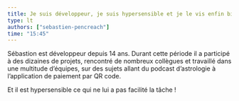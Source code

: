 ```yaml
---
title: Je suis développeur, je suis hypersensible et je le vis enfin bien !
type: lt
authors: ["sebastien-pencreach"]
time: "15:45"
---
```


Sébastion est développeur depuis 14 ans. Durant cette période il a participé à des dizaines de projets, rencontré de nombreux collègues et travaillé dans une multitude d’équipes, sur des sujets allant du podcast d’astrologie à l’application de paiement par QR code.

Et il est hypersensible ce qui ne lui a pas facilité la tâche !
